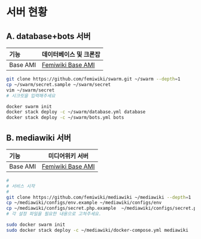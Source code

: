 서버 현황
========

A. database+bots 서버
--------

기능 | 데이터베이스 및 크론잡
:---|----
Base AMI | [Femiwiki Base AMI](https://github.com/femiwiki/ami)

```sh
git clone https://github.com/femiwiki/swarm.git ~/swarm --depth=1
cp ~/swarm/secret.sample ~/swarm/secret
vim ~/swarm/secret
# 시크릿을 입력해주세요

docker swarm init
docker stack deploy -c ~/swarm/database.yml database
docker stack deploy -c ~/swarm/bots.yml bots
```

B. mediawiki 서버
--------

기능 | 미디어위키 서버
:---|----
Base AMI | [Femiwiki Base AMI](https://github.com/femiwiki/ami)

```sh
#
# 서비스 시작
#
git clone https://github.com/femiwiki/mediawiki ~/mediawiki --depth=1
cp ~/mediawiki/configs/env.example ~/mediawiki/configs/env
cp ~/mediawiki/configs/secret.php.example  ~/mediawiki/configs/secret.php
# 각 설정 파일을 필요한 내용으로 고쳐주세요.

sudo docker swarm init
sudo docker stack deploy -c ~/mediawiki/docker-compose.yml mediawiki
```
